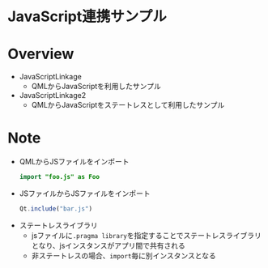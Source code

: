 # JavaScript連携サンプル

# Overview

- JavaScriptLinkage
    - QMLからJavaScriptを利用したサンプル
- JavaScriptLinkage2
    - QMLからJavaScriptをステートレスとして利用したサンプル

# Note

- QMLからJSファイルをインポート
    ```qml
    import "foo.js" as Foo
    ```
- JSファイルからJSファイルをインポート
    ```js
    Qt.include("bar.js")
    ```
- ステートレスライブラリ
    - jsファイルに`.pragma library`を指定することでステートレスライブラリとなり、jsインスタンスがアプリ間で共有される
    - 非ステートレスの場合、`import`毎に別インスタンスとなる
